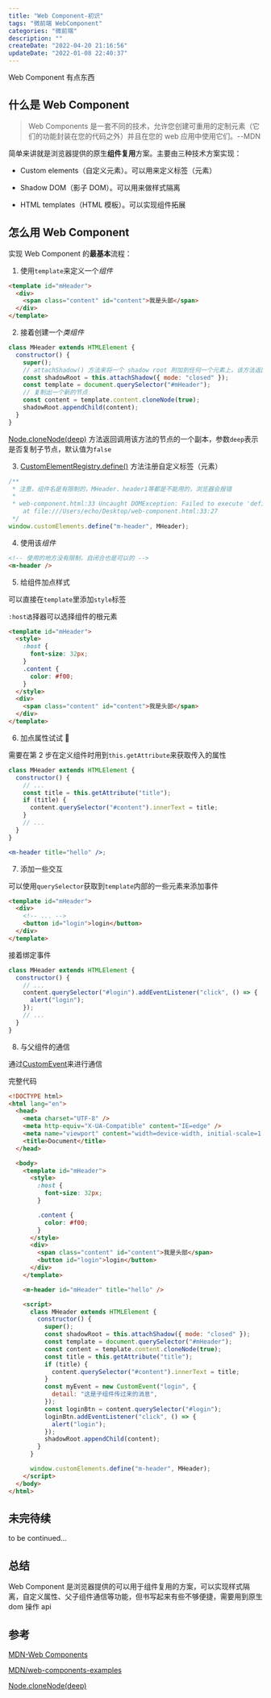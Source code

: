```yaml
---
title: "Web Component-初识"
tags: "微前端 WebComponent"
categories: "微前端"
description: ""
createDate: "2022-04-20 21:16:56"
updateDate: "2022-01-08 22:40:37"
---
```


Web Component 有点东西

## 什么是 Web Component

> Web Components 是一套不同的技术，允许您创建可重用的定制元素（它们的功能封装在您的代码之外）并且在您的 web 应用中使用它们。--MDN

简单来讲就是浏览器提供的原生**组件复用**方案。主要由三种技术方案实现：

- Custom elements（自定义元素）。可以用来定义标签（元素）

- Shadow DOM（影子 DOM）。可以用来做样式隔离

- HTML templates（HTML 模板）。可以实现组件拓展

## 怎么用 Web Component

实现 Web Component 的**最基本**流程：

1. 使用`template`来定义一个*组件*

```html
<template id="mHeader">
  <div>
    <span class="content" id="content">我是头部</span>
  </div>
</template>
```

2. 接着创建一个*类组件*

```jsx
class MHeader extends HTMLElement {
  constructor() {
    super();
    // attachShadow() 方法来将一个 shadow root 附加到任何一个元素上，该方法返回一个 shadow root 。
    const shadowRoot = this.attachShadow({ mode: "closed" });
    const template = document.querySelector("#mHeader");
    // 复制出一个新的节点
    const content = template.content.cloneNode(true);
    shadowRoot.appendChild(content);
  }
}
```

[Node.cloneNode(deep)](https://developer.mozilla.org/zh-CN/docs/Web/API/Node/cloneNode) 方法返回调用该方法的节点的一个副本，参数`deep`表示是否复制子节点，默认值为`false`

3. [CustomElementRegistry.define()](https://developer.mozilla.org/zh-CN/docs/Web/API/CustomElementRegistry/define) 方法注册自定义标签（元素）

```jsx
/**
 * 注意，组件名是有限制的，MHeader、header1等都是不能用的，浏览器会报错
 * 
 * web-component.html:33 Uncaught DOMException: Failed to execute 'define' on 'CustomElementRegistry': "header1" is not a valid custom element name
    at file:///Users/echo/Desktop/web-component.html:33:27
 */
window.customElements.define("m-header", MHeader);
```

4. 使用该*组件*

```html
<!-- 使用的地方没有限制，自闭合也是可以的 -->
<m-header />
```

5. 给组件加点样式

可以直接在`template`里添加`style`标签

`:host选`择器可以选择组件的根元素

```html
<template id="mHeader">
  <style>
    :host {
      font-size: 32px;
    }
    .content {
      color: #f00;
    }
  </style>
  <div>
    <span class="content" id="content">我是头部</span>
  </div>
</template>
```

6. 加点属性试试 🤔

需要在第 2 步在定义组件时用到`this.getAttribute`来获取传入的属性

```jsx
class MHeader extends HTMLElement {
  constructor() {
    // ...
    const title = this.getAttribute("title");
    if (title) {
      content.querySelector("#content").innerText = title;
    }
    // ...
  }
}

<m-header title="hello" />;
```

7. 添加一些交互

可以使用`querySelector`获取到`template`内部的一些元素来添加事件

```html
<template id="mHeader">
  <div>
    <!-- ... -->
    <button id="login">login</button>
  </div>
</template>
```

接着绑定事件

```jsx
class MHeader extends HTMLElement {
  constructor() {
    // ...
    content.querySelector("#login").addEventListener("click", () => {
      alert("login");
    });
    // ...
  }
}
```

8. 与父组件的通信

通过[CustomEvent](https://developer.mozilla.org/zh-CN/docs/Web/API/CustomEvent)来进行通信

完整代码

```html
<!DOCTYPE html>
<html lang="en">
  <head>
    <meta charset="UTF-8" />
    <meta http-equiv="X-UA-Compatible" content="IE=edge" />
    <meta name="viewport" content="width=device-width, initial-scale=1.0" />
    <title>Document</title>
  </head>

  <body>
    <template id="mHeader">
      <style>
        :host {
          font-size: 32px;
        }

        .content {
          color: #f00;
        }
      </style>
      <div>
        <span class="content" id="content">我是头部</span>
        <button id="login">login</button>
      </div>
    </template>

    <m-header id="mHeader" title="hello" />

    <script>
      class MHeader extends HTMLElement {
        constructor() {
          super();
          const shadowRoot = this.attachShadow({ mode: "closed" });
          const template = document.querySelector("#mHeader");
          const content = template.content.cloneNode(true);
          const title = this.getAttribute("title");
          if (title) {
            content.querySelector("#content").innerText = title;
          }
          const myEvent = new CustomEvent("login", {
            detail: "这是子组件传过来的消息",
          });
          const loginBtn = content.querySelector("#login");
          loginBtn.addEventListener("click", () => {
            alert("login");
          });
          shadowRoot.appendChild(content);
        }
      }

      window.customElements.define("m-header", MHeader);
    </script>
  </body>
</html>
```

## 未完待续

to be continued...

## 总结

Web Component 是浏览器提供的可以用于组件复用的方案，可以实现样式隔离，自定义属性、父子组件通信等功能，但书写起来有些不够便捷，需要用到原生 dom 操作 api

## 参考

[MDN-Web Components](https://developer.mozilla.org/zh-CN/docs/Web/Web_Components)

[MDN/web-components-examples](https://github.com/mdn/web-components-examples)

[Node.cloneNode(deep)](https://developer.mozilla.org/zh-CN/docs/Web/API/Node/cloneNode)
